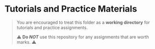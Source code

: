 # Tutorials and Practice Materials

> You are encouraged to treat this folder as a **working directory** for tutorials and practice assignments.
>
> :warning: **Do *NOT*** use this repository for any assignments that are worth marks. :warning:
